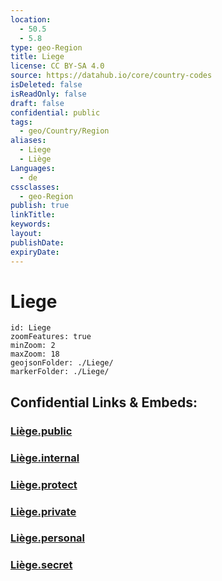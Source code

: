 ```yaml
---
location:
  - 50.5
  - 5.8
type: geo-Region
title: Liege
license: CC BY-SA 4.0
source: https://datahub.io/core/country-codes
isDeleted: false
isReadOnly: false
draft: false
confidential: public
tags:
  - geo/Country/Region
aliases:
  - Liege
  - Liège
Languages:
  - de
cssclasses:
  - geo-Region
publish: true
linkTitle: 
keywords: 
layout: 
publishDate: 
expiryDate:
---
```


# Liege

```leaflet
id: Liege
zoomFeatures: true 
minZoom: 2 
maxZoom: 18
geojsonFolder: ./Liege/
markerFolder: ./Liege/
```


## Confidential Links & Embeds: 

### [Liège.public](/_public/\Earth\Continent\Europe\Europe~West\Belgium\Regions~Belgium\Wallonie\counties~WallonieLiège.public.md) 

### [Liège.internal](/_internal/\Earth\Continent\Europe\Europe~West\Belgium\Regions~Belgium\Wallonie\counties~WallonieLiège.internal.md) 

### [Liège.protect](/_protect/\Earth\Continent\Europe\Europe~West\Belgium\Regions~Belgium\Wallonie\counties~WallonieLiège.protect.md) 

### [Liège.private](/_private/\Earth\Continent\Europe\Europe~West\Belgium\Regions~Belgium\Wallonie\counties~WallonieLiège.private.md) 

### [Liège.personal](/_personal/\Earth\Continent\Europe\Europe~West\Belgium\Regions~Belgium\Wallonie\counties~WallonieLiège.personal.md) 

### [Liège.secret](/_secret/\Earth\Continent\Europe\Europe~West\Belgium\Regions~Belgium\Wallonie\counties~WallonieLiège.secret.md)


